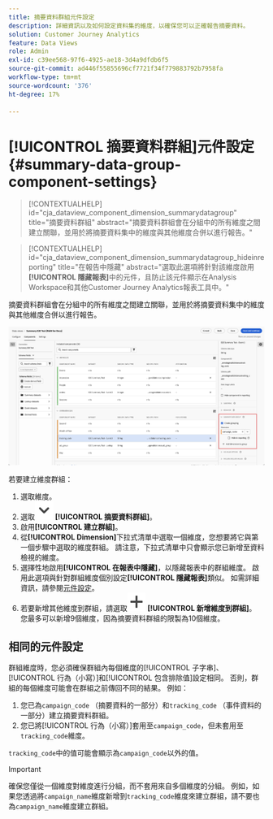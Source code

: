 ```yaml
---
title: 摘要資料群組元件設定
description: 詳細資訊以及如何設定資料集的維度，以確保您可以正確報告摘要資料。
solution: Customer Journey Analytics
feature: Data Views
role: Admin
exl-id: c39ee568-97f6-4925-ae18-3d4a9dfdb6f5
source-git-commit: ad446f55855696cf7721f34f779883792b7958fa
workflow-type: tm+mt
source-wordcount: '376'
ht-degree: 17%

---
```


# [!UICONTROL 摘要資料群組]元件設定 {#summary-data-group-component-settings}

<!-- markdownlint-disable MD034 -->

>[!CONTEXTUALHELP]
>id="cja_dataview_component_dimension_summarydatagroup"
>title="摘要資料群組"
>abstract="摘要資料群組會在分組中的所有維度之間建立關聯，並用於將摘要資料集中的維度與其他維度合併以進行報告。"

<!-- markdownlint-enable MD034 -->

<!-- markdownlint-disable MD034 -->

>[!CONTEXTUALHELP]
>id="cja_dataview_component_dimension_summarydatagroup_hideinreporting"
>title="在報告中隱藏"
>abstract="選取此選項將針對該維度啟用&#x200B;**[!UICONTROL 隱藏報表]**&#x200B;中的元件，且防止該元件顯示在Analysis Workspace和其他Customer Journey Analytics報表工具中。"

<!-- markdownlint-enable MD034 -->



摘要資料群組會在分組中的所有維度之間建立關聯，並用於將摘要資料集中的維度與其他維度合併以進行報告。

![摘要資料群組元件設定](/help/data-views/assets/summary-data-group.png)

若要建立維度群組：

1. 選取維度。
1. 選取![V形](/help/assets/icons/ChevronDown.svg) **[!UICONTROL 摘要資料群組]**。
1. 啟用&#x200B;**[!UICONTROL 建立群組]**。
1. 從&#x200B;**[!UICONTROL Dimension]**&#x200B;下拉式清單中選取一個維度，您想要將它與第一個步驟中選取的維度群組。 請注意，下拉式清單中只會顯示您已新增至資料檢視的維度。
1. 選擇性地啟用&#x200B;**[!UICONTROL 在報表中隱藏]**，以隱藏報表中的群組維度。 啟用此選項與針對群組維度個別設定&#x200B;**[!UICONTROL 隱藏報表]**&#x200B;類似。 如需詳細資訊，請參閱[元件設定](overview.md)。
1. 若要新增其他維度到群組，請選取![新增](/help/assets/icons/Add.svg) **[!UICONTROL 新增維度到群組]**。<br/>您最多可以新增9個維度，因為摘要資料群組的限製為10個維度。

## 相同的元件設定

群組維度時，您必須確保群組內每個維度的[!UICONTROL 子字串]、[!UICONTROL 行為（小寫）]和[!UICONTROL 包含排除值]設定相同。 否則，群組的每個維度可能會在群組之前傳回不同的結果。
例如：

1. 您已為`campaign_code` （摘要資料的一部分）和`tracking_code` （事件資料的一部分）建立摘要資料群組。
1. 您已將[!UICONTROL 行為（小寫）]套用至`campaign_code`，但未套用至`tracking_code`維度。

`tracking_code`中的值可能會顯示為`campaign_code`以外的值。

>[!IMPORTANT]
>
>確保您僅從一個維度對維度進行分組，而不套用來自多個維度的分組。 例如，如果您透過將`campaign_name`維度新增到`tracking_code`維度來建立群組，請不要也為`campaign_name`維度建立群組。
>

